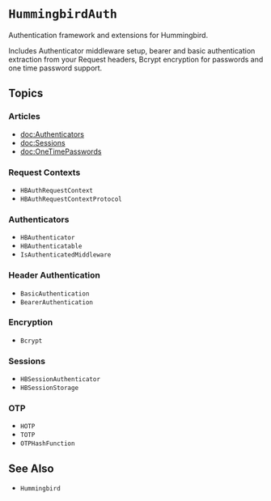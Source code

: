 # ``HummingbirdAuth``

Authentication framework and extensions for Hummingbird.

Includes Authenticator middleware setup, bearer and basic authentication extraction from your Request headers, Bcrypt encryption for passwords and one time password support.

## Topics

### Articles

- <doc:Authenticators>
- <doc:Sessions>
- <doc:OneTimePasswords>

### Request Contexts

- ``HBAuthRequestContext``
- ``HBAuthRequestContextProtocol``

### Authenticators

- ``HBAuthenticator``
- ``HBAuthenticatable``
- ``IsAuthenticatedMiddleware``

### Header Authentication

- ``BasicAuthentication``
- ``BearerAuthentication``

### Encryption

- ``Bcrypt``

### Sessions

- ``HBSessionAuthenticator``
- ``HBSessionStorage``

### OTP

- ``HOTP``
- ``TOTP``
- ``OTPHashFunction``

## See Also

- ``Hummingbird``
